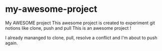 # my-awesome-project

My AWESOME project
This awesome project is created to experiment git notions like clone, push and pull
This is an awesome project !

I already mananged to clone, pull, resolve a conflict and I'm about to push again.
